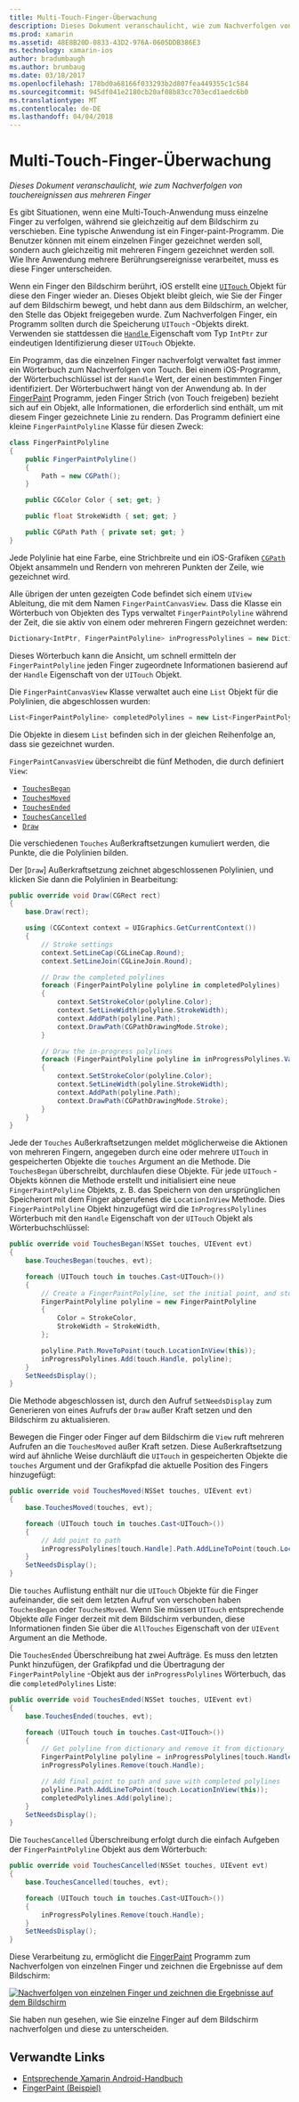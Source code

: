 ```yaml
---
title: Multi-Touch-Finger-Überwachung
description: Dieses Dokument veranschaulicht, wie zum Nachverfolgen von touchereignissen aus mehreren Finger
ms.prod: xamarin
ms.assetid: 48E8B20D-0833-43D2-976A-0605DDB386E3
ms.technology: xamarin-ios
author: bradumbaugh
ms.author: brumbaug
ms.date: 03/18/2017
ms.openlocfilehash: 178bd0a68166f033293b2d807fea449355c1c584
ms.sourcegitcommit: 945df041e2180cb20af08b83cc703ecd1aedc6b0
ms.translationtype: MT
ms.contentlocale: de-DE
ms.lasthandoff: 04/04/2018
---
```

# <a name="multi-touch-finger-tracking"></a>Multi-Touch-Finger-Überwachung

_Dieses Dokument veranschaulicht, wie zum Nachverfolgen von touchereignissen aus mehreren Finger_

Es gibt Situationen, wenn eine Multi-Touch-Anwendung muss einzelne Finger zu verfolgen, während sie gleichzeitig auf dem Bildschirm zu verschieben. Eine typische Anwendung ist ein Finger-paint-Programm. Die Benutzer können mit einem einzelnen Finger gezeichnet werden soll, sondern auch gleichzeitig mit mehreren Fingern gezeichnet werden soll. Wie Ihre Anwendung mehrere Berührungsereignisse verarbeitet, muss es diese Finger unterscheiden.

Wenn ein Finger den Bildschirm berührt, iOS erstellt eine [ `UITouch` ](https://developer.xamarin.com/api/type/UIKit.UITouch/) Objekt für diese den Finger wieder an. Dieses Objekt bleibt gleich, wie Sie der Finger auf dem Bildschirm bewegt, und hebt dann aus dem Bildschirm, an welcher, den Stelle das Objekt freigegeben wurde. Zum Nachverfolgen Finger, ein Programm sollten durch die Speicherung `UITouch` -Objekts direkt. Verwenden sie stattdessen die [ `Handle` ](https://developer.xamarin.com/api/property/Foundation.NSObject.Handle/) Eigenschaft vom Typ `IntPtr` zur eindeutigen Identifizierung dieser `UITouch` Objekte.

Ein Programm, das die einzelnen Finger nachverfolgt verwaltet fast immer ein Wörterbuch zum Nachverfolgen von Touch. Bei einem iOS-Programm, der Wörterbuchschlüssel ist der `Handle` Wert, der einen bestimmten Finger identifiziert. Der Wörterbuchwert hängt von der Anwendung ab. In der [FingerPaint](https://developer.xamarin.com/samples/monotouch/ApplicationFundamentals/FingerPaint) Programm, jeden Finger Strich (von Touch freigeben) bezieht sich auf ein Objekt, alle Informationen, die erforderlich sind enthält, um mit diesem Finger gezeichnete Linie zu rendern. Das Programm definiert eine kleine `FingerPaintPolyline` Klasse für diesen Zweck:

```csharp
class FingerPaintPolyline
{
    public FingerPaintPolyline()
    {
        Path = new CGPath();
    }

    public CGColor Color { set; get; }

    public float StrokeWidth { set; get; }

    public CGPath Path { private set; get; }
}
```

Jede Polylinie hat eine Farbe, eine Strichbreite und ein iOS-Grafiken [ `CGPath` ](https://developer.xamarin.com/api/type/CoreGraphics.CGPath/) Objekt ansammeln und Rendern von mehreren Punkten der Zeile, wie gezeichnet wird.


Alle übrigen der unten gezeigten Code befindet sich einem `UIView` Ableitung, die mit dem Namen `FingerPaintCanvasView`. Dass die Klasse ein Wörterbuch von Objekten des Typs verwaltet `FingerPaintPolyline` während der Zeit, die sie aktiv von einem oder mehreren Fingern gezeichnet werden:

```csharp
Dictionary<IntPtr, FingerPaintPolyline> inProgressPolylines = new Dictionary<IntPtr, FingerPaintPolyline>();
```

Dieses Wörterbuch kann die Ansicht, um schnell ermitteln der `FingerPaintPolyline` jeden Finger zugeordnete Informationen basierend auf der `Handle` Eigenschaft von der `UITouch` Objekt.

Die `FingerPaintCanvasView` Klasse verwaltet auch eine `List` Objekt für die Polylinien, die abgeschlossen wurden:

```csharp
List<FingerPaintPolyline> completedPolylines = new List<FingerPaintPolyline>();
```

Die Objekte in diesem `List` befinden sich in der gleichen Reihenfolge an, dass sie gezeichnet wurden.

`FingerPaintCanvasView` überschreibt die fünf Methoden, die durch definiert `View`:

- [`TouchesBegan`](https://developer.xamarin.com/api/member/UIKit.UIResponder.TouchesBegan/p/Foundation.NSSet/UIKit.UIEvent/)
- [`TouchesMoved`](https://developer.xamarin.com/api/member/UIKit.UIResponder.TouchesMoved/p/Foundation.NSSet/UIKit.UIEvent/)
- [`TouchesEnded`](https://developer.xamarin.com/api/member/UIKit.UIResponder.TouchesEnded/p/Foundation.NSSet/UIKit.UIEvent/)
- [`TouchesCancelled`](https://developer.xamarin.com/api/member/UIKit.UIResponder.TouchesCancelled/p/Foundation.NSSet/UIKit.UIEvent/)
- [`Draw`](https://developer.xamarin.com/api/member/UIKit.UIView.Draw/p/CoreGraphics.CGRect/)

Die verschiedenen `Touches` Außerkraftsetzungen kumuliert werden, die Punkte, die die Polylinien bilden.

Der [`Draw`] Außerkraftsetzung zeichnet abgeschlossenen Polylinien, und klicken Sie dann die Polylinien in Bearbeitung:

```csharp
public override void Draw(CGRect rect)
{
    base.Draw(rect);

    using (CGContext context = UIGraphics.GetCurrentContext())
    {
        // Stroke settings
        context.SetLineCap(CGLineCap.Round);
        context.SetLineJoin(CGLineJoin.Round);

        // Draw the completed polylines
        foreach (FingerPaintPolyline polyline in completedPolylines)
        {
            context.SetStrokeColor(polyline.Color);
            context.SetLineWidth(polyline.StrokeWidth);
            context.AddPath(polyline.Path);
            context.DrawPath(CGPathDrawingMode.Stroke);
        }

        // Draw the in-progress polylines
        foreach (FingerPaintPolyline polyline in inProgressPolylines.Values)
        {
            context.SetStrokeColor(polyline.Color);
            context.SetLineWidth(polyline.StrokeWidth);
            context.AddPath(polyline.Path);
            context.DrawPath(CGPathDrawingMode.Stroke);
        }
    }
}
```

Jede der `Touches` Außerkraftsetzungen meldet möglicherweise die Aktionen von mehreren Fingern, angegeben durch eine oder mehrere `UITouch` in gespeicherten Objekte die `touches` Argument an die Methode. Die `TouchesBegan` überschreibt, durchlaufen diese Objekte. Für jede `UITouch` -Objekts können die Methode erstellt und initialisiert eine neue `FingerPaintPolyline` Objekts, z. B. das Speichern von den ursprünglichen Speicherort mit dem Finger abgerufenes die `LocationInView` Methode. Dies `FingerPaintPolyline` Objekt hinzugefügt wird die `InProgressPolylines` Wörterbuch mit den `Handle` Eigenschaft von der `UITouch` Objekt als Wörterbuchschlüssel:

```csharp
public override void TouchesBegan(NSSet touches, UIEvent evt)
{
    base.TouchesBegan(touches, evt);

    foreach (UITouch touch in touches.Cast<UITouch>())
    {
        // Create a FingerPaintPolyline, set the initial point, and store it
        FingerPaintPolyline polyline = new FingerPaintPolyline
        {
            Color = StrokeColor,
            StrokeWidth = StrokeWidth,
        };

        polyline.Path.MoveToPoint(touch.LocationInView(this));
        inProgressPolylines.Add(touch.Handle, polyline);
    }
    SetNeedsDisplay();
}
```

Die Methode abgeschlossen ist, durch den Aufruf `SetNeedsDisplay` zum Generieren von eines Aufrufs der `Draw` außer Kraft setzen und den Bildschirm zu aktualisieren.

Bewegen die Finger oder Finger auf dem Bildschirm die `View` ruft mehreren Aufrufen an die `TouchesMoved` außer Kraft setzen. Diese Außerkraftsetzung wird auf ähnliche Weise durchläuft die `UITouch` in gespeicherten Objekte die `touches` Argument und der Grafikpfad die aktuelle Position des Fingers hinzugefügt:

```csharp
public override void TouchesMoved(NSSet touches, UIEvent evt)
{
    base.TouchesMoved(touches, evt);

    foreach (UITouch touch in touches.Cast<UITouch>())
    {
        // Add point to path
        inProgressPolylines[touch.Handle].Path.AddLineToPoint(touch.LocationInView(this));
    }
    SetNeedsDisplay();
}
```

Die `touches` Auflistung enthält nur die `UITouch` Objekte für die Finger aufeinander, die seit dem letzten Aufruf von verschoben haben `TouchesBegan` oder `TouchesMoved`. Wenn Sie müssen `UITouch` entsprechende Objekte *alle* Finger derzeit mit dem Bildschirm verbunden, diese Informationen finden Sie über die `AllTouches` Eigenschaft von der `UIEvent` Argument an die Methode.

Die `TouchesEnded` Überschreibung hat zwei Aufträge. Es muss den letzten Punkt hinzufügen, der Grafikpfad und die Übertragung der `FingerPaintPolyline` -Objekt aus der `inProgressPolylines` Wörterbuch, das die `completedPolylines` Liste:

```csharp
public override void TouchesEnded(NSSet touches, UIEvent evt)
{
    base.TouchesEnded(touches, evt);

    foreach (UITouch touch in touches.Cast<UITouch>())
    {
        // Get polyline from dictionary and remove it from dictionary
        FingerPaintPolyline polyline = inProgressPolylines[touch.Handle];
        inProgressPolylines.Remove(touch.Handle);

        // Add final point to path and save with completed polylines
        polyline.Path.AddLineToPoint(touch.LocationInView(this));
        completedPolylines.Add(polyline);
    }
    SetNeedsDisplay();
}
```

Die `TouchesCancelled` Überschreibung erfolgt durch die einfach Aufgeben der `FingerPaintPolyline` Objekt aus dem Wörterbuch:

```csharp
public override void TouchesCancelled(NSSet touches, UIEvent evt)
{
    base.TouchesCancelled(touches, evt);

    foreach (UITouch touch in touches.Cast<UITouch>())
    {
        inProgressPolylines.Remove(touch.Handle);
    }
    SetNeedsDisplay();
}
```

Diese Verarbeitung zu, ermöglicht die [FingerPaint](https://developer.xamarin.com/samples/monotouch/ApplicationFundamentals/FingerPaint) Programm zum Nachverfolgen von einzelnen Finger und zeichnen die Ergebnisse auf dem Bildschirm:

[![](touch-tracking-images/image01.png "Nachverfolgen von einzelnen Finger und zeichnen die Ergebnisse auf dem Bildschirm")](touch-tracking-images/image01.png#lightbox)

Sie haben nun gesehen, wie Sie einzelne Finger auf dem Bildschirm nachverfolgen und diese zu unterscheiden.



## <a name="related-links"></a>Verwandte Links

- [Entsprechende Xamarin Android-Handbuch](~/android/app-fundamentals/touch/touch-tracking.md)
- [FingerPaint (Beispiel)](https://developer.xamarin.com/samples/monotouch/ApplicationFundamentals/FingerPaint)
